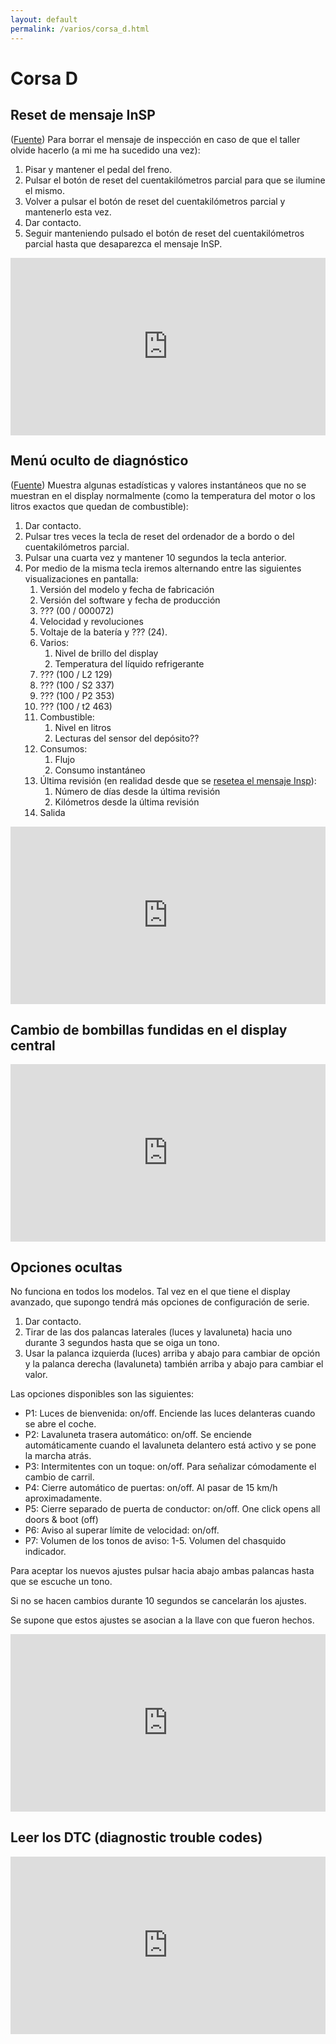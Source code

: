 ```yaml
---
layout: default
permalink: /varios/corsa_d.html
---
```


# Corsa D

## Reset de mensaje InSP

([Fuente](http://mr-fix.info/opel-corsa-d-inspection-reset/)) Para borrar el mensaje de inspección en caso de que el taller olvide hacerlo (a mi me ha sucedido una vez):

1. Pisar y mantener el pedal del freno.
2. Pulsar el botón de reset del cuentakilómetros parcial para que se ilumine el mismo.
3. Volver a pulsar el botón de reset del cuentakilómetros parcial y mantenerlo esta vez.
4. Dar contacto.
5. Seguir manteniendo pulsado el botón de reset del cuentakilómetros parcial hasta que desaparezca el mensaje InSP.

<div style="position:relative;height:0;padding-bottom:56.25%"><iframe src="https://www.youtube.com/embed/Wcw01HP5eSM?ecver=2" width="640" height="360" frameborder="0" style="position:absolute;width:100%;height:100%;left:0" allowfullscreen></iframe></div>

## Menú oculto de diagnóstico

([Fuente](http://mr-fix.info/opel-corsa-d-hidden-diagnostic-menu/)) Muestra algunas estadísticas y valores instantáneos que no se muestran en el display normalmente (como la temperatura del motor o los litros exactos que quedan de combustible):

1. Dar contacto.
2. Pulsar tres veces la tecla de reset del ordenador de a bordo o del cuentakilómetros parcial.
3. Pulsar una cuarta vez y mantener 10 segundos la tecla anterior.
4. Por medio de la misma tecla iremos alternando entre las siguientes visualizaciones en pantalla:
    1. Versión del modelo y fecha de fabricación
    2. Versión del software y fecha de producción
    3. ??? (00 / 000072)
    4. Velocidad y revoluciones
    5. Voltaje de la batería y ??? (24).
    6. Varios:
        1. Nivel de brillo del display
        2. Temperatura del líquido refrigerante
    7. ??? (100 / L2 129)
    8. ??? (100 / S2 337)
    9. ??? (100 / P2 353)
    10. ??? (100 / t2 463)
    11. Combustible:
        1. Nivel en litros
        2. Lecturas del sensor del depósito??
    12. Consumos:
        1. Flujo
        2. Consumo instantáneo
    13. Última revisión (en realidad desde que se [resetea el mensaje Insp](#reset-de-mensaje-insp)):
        1. Número de días desde la última revisión
        2. Kilómetros desde la última revisión
    14. Salida

<div style="position:relative;height:0;padding-bottom:56.25%"><iframe src="https://www.youtube.com/embed/JTUrgjdHDNA?ecver=2" width="640" height="360" frameborder="0" style="position:absolute;width:100%;height:100%;left:0" allowfullscreen></iframe></div>

## Cambio de bombillas fundidas en el display central

<div style="position:relative;height:0;padding-bottom:56.25%"><iframe src="https://www.youtube.com/embed/N0b_-b636pM?ecver=2" width="640" height="360" frameborder="0" style="position:absolute;width:100%;height:100%;left:0" allowfullscreen></iframe></div>

## Opciones ocultas

No funciona en todos los modelos. Tal vez en el que tiene el display avanzado, que supongo tendrá más opciones de configuración de serie.

1. Dar contacto.
2. Tirar de las dos palancas laterales (luces y lavaluneta) hacia uno durante 3 segundos hasta que se oiga un tono.
3. Usar la palanca izquierda (luces) arriba y abajo para cambiar de opción y la palanca derecha (lavaluneta) también arriba y abajo para cambiar el valor.

Las opciones disponibles son las siguientes:

* P1: Luces de bienvenida: on/off. Enciende las luces delanteras cuando se abre el coche.
* P2: Lavaluneta trasera automático: on/off. Se enciende automáticamente cuando el lavaluneta delantero está activo y se pone la marcha atrás.
* P3: Intermitentes con un toque: on/off. Para señalizar cómodamente el cambio de carril.
* P4: Cierre automático de puertas: on/off. Al pasar de 15 km/h aproximadamente.
* P5: Cierre separado de puerta de conductor: on/off. One click opens all doors & boot (off)
* P6: Aviso al superar límite de velocidad: on/off.
* P7: Volumen de los tonos de aviso: 1-5. Volumen del chasquido indicador.

Para aceptar los nuevos ajustes pulsar hacia abajo ambas palancas hasta que se escuche un tono.

Si no se hacen cambios durante 10 segundos se cancelarán los ajustes.

Se supone que estos ajustes se asocian a la llave con que fueron hechos.

<div style="position:relative;height:0;padding-bottom:56.25%"><iframe src="https://www.youtube.com/embed/iRZMUXpH71o?ecver=2" width="640" height="360" frameborder="0" style="position:absolute;width:100%;height:100%;left:0" allowfullscreen></iframe></div>

## Leer los DTC (diagnostic trouble codes)

<div style="position:relative;height:0;padding-bottom:56.25%"><iframe src="https://www.youtube.com/embed/pnDckgs-eKk?ecver=2" width="640" height="360" frameborder="0" style="position:absolute;width:100%;height:100%;left:0" allowfullscreen></iframe></div>
